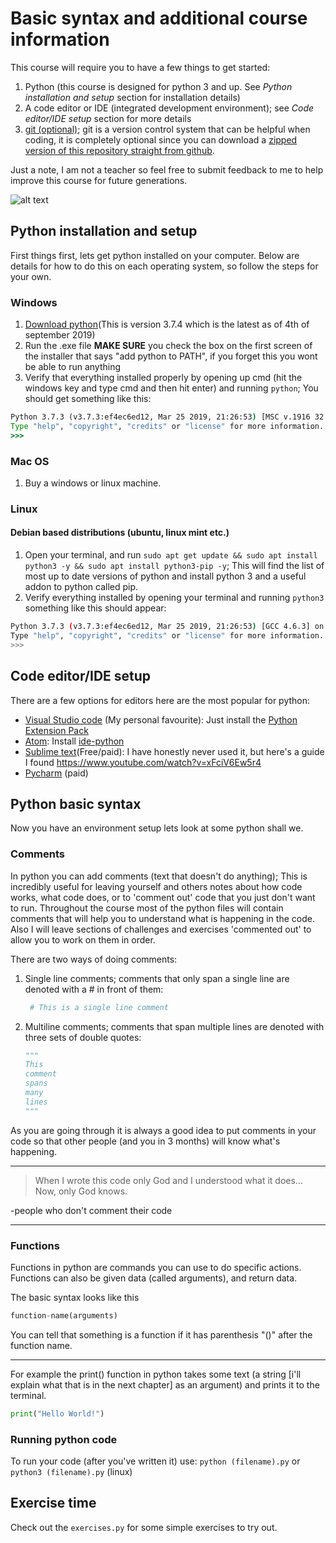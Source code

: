 # Basic syntax and additional course information

This course will require you to have a few things to get started:

1. Python (this course is designed for python 3 and up. See *Python installation and setup* section for installation details)
2. A code editor or IDE (integrated development environment); see *Code editor/IDE setup* section for more details
3. [git (optional)](https://git-scm.com/); git is a version control system that can be helpful when coding, it is completely optional since you can download a [zipped version of this repository straight from github](https://github.com/Descent098/python-exercises/archive/master.zip).

Just a note, I am not a teacher so feel free to submit feedback to me to help improve this course for future generations.

![alt text](https://pics.me.me/when-you-have-to-teach-yourself-a-subject-because-your-16262454.png "i'm useless")


## Python installation and setup

First things first, lets get python installed on your computer. Below are details for how to do this on each operating system, so follow the steps for your own.

### Windows

1. [Download python](https://www.python.org/ftp/python/3.7.4/python-3.7.4-amd64.exe)(This is version 3.7.4 which is the latest as of 4th of september 2019)
2. Run the .exe file **MAKE SURE** you check the box on the first screen of the installer that says "add python to PATH", if you forget this you wont be able to run anything
3. Verify that everything installed properly by opening up cmd (hit the windows key and type cmd and then hit enter) and running ```python```; You should get something like this:

``` cmd
Python 3.7.3 (v3.7.3:ef4ec6ed12, Mar 25 2019, 21:26:53) [MSC v.1916 32 bit (Intel)] on win32
Type "help", "copyright", "credits" or "license" for more information.
>>>
```

### Mac OS

1. Buy a windows or linux machine.

### Linux

#### Debian based distributions (ubuntu, linux mint etc.)

1. Open your terminal, and run ```sudo apt get update && sudo apt install python3 -y && sudo apt install python3-pip -y```; This will find the list of most up to date versions of python and install python 3 and a useful addon to python called pip.
2. Verify everything installed by opening your terminal and running ```python3``` something like this should appear:

``` bash
Python 3.7.3 (v3.7.3:ef4ec6ed12, Mar 25 2019, 21:26:53) [GCC 4.6.3] on linux2
Type "help", "copyright", "credits" or "license" for more information.
>>>
```

## Code editor/IDE setup

There are a few options for editors here are the most popular for python:
- [Visual Studio code](https://code.visualstudio.com/) (My personal favourite): Just install the [Python Extension Pack](https://marketplace.visualstudio.com/items?itemName=donjayamanne.python-extension-pack)
- [Atom](https://atom.io/): Install [ide-python](https://atom.io/packages/ide-python)
- [Sublime text](https://www.sublimetext.com/3)(Free/paid): I have honestly never used it, but here's a guide I found https://www.youtube.com/watch?v=xFciV6Ew5r4
- [Pycharm](https://www.jetbrains.com/pycharm/) (paid)


## Python basic syntax

Now you have an environment setup lets look at some python shall we.

### Comments

In python you can add comments (text that doesn't do anything); This is incredibly useful for leaving yourself and others notes about how code works, what code does, or to 'comment out' code that you just don't want to run. Throughout the course most of the python files will contain comments that will help you to understand what is happening in the code. Also I will leave sections of challenges and exercises 'commented out' to allow you to work on them in order.

There are two ways of doing comments:

1. Single line comments; comments that only span a single line are denoted with a # in front of them:

   ```python
    # This is a single line comment
   ```

2. Multiline comments; comments that span multiple lines are denoted with three sets of double quotes:

    ```python
    """
    This
    comment
    spans
    many
    lines
    """
    ```

As you are going through it is always a good idea to put comments in your code so that other people (and you in 3 months) will know what's happening.

---

> When I wrote this code only God and I understood what it does... Now, only God knows.

-people who don't comment their code

---

### Functions

Functions in python are commands you can use to do specific actions. Functions can also be given data (called arguments), and return data.

The basic syntax looks like this

```python
function-name(arguments)
```

You can tell that something is a function if it has parenthesis "()" after the function name.

---

For example the print() function in python takes some text (a string [i'll explain what that is in the next chapter] as an argument) and prints it to the terminal.

```python
print("Hello World!")
```

### Running python code

To run your code (after you've written it) use: ```python (filename).py``` or ```python3 (filename).py``` (linux)

## Exercise time

Check out the ```exercises.py``` for some simple exercises to try out.
